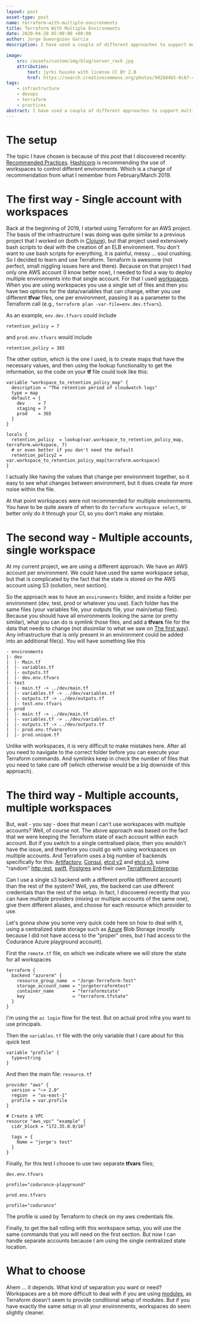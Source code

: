 ```yaml
---
layout: post
asset-type: post
name: terraform-with-multiple-environments
title: Terraform With Multiple Environments
date: 2020-04-28 05:00:00 +00:00
author: Jorge Gueorguiev Garcia
description: I have used a couple of different approaches to support multiple environments for Terraform deployments. We will investigate them here, and look at a third option.

image:
    src: /assets/custom/img/blog/server_rack.jpg
    attribution:
        text: jyrki huusko with license CC BY 2.0
        href: https://search.creativecommons.org/photos/9d2b84b5-8c67-4eae-af77-5a086104cc4e
tags:
    - infrastructure
    - devops
    - terraform
    - practices
abstract: I have used a couple of different approaches to support multiple environments for Terraform deployments. We will investigate them here, and look at a third option.
---
```


# The setup

The topic I have chosen is because of this post that I discovered recently: [Recommended Practices](https://www.terraform.io/docs/cloud/guides/recommended-practices/part1.html). [Hashicorp](https://www.hashicorp.com/) is recommending the use of workspaces to control different environments. Which is a change of recommendation from what I remember from February/March 2019.

# The first way - Single account with workspaces

Back at the beginning of 2019, I started using Terraform for an AWS project. The basis of the infrastructure I was doing was quite similar to a previous project that I worked on (both in [Clojure](https://clojure.org/)), but that project used extensively bash scripts to deal with the creation of an ELB environment. You don't want to use bash scripts for everything, it is painful, messy ... soul crushing. So I decided to learn and use Terraform. Terraform is awesome (not perfect, small niggling issues here and there). Because on that project I had only one AWS account (I know better now), I needed to find a way to deploy multiple environments into that single account. For that I used [workspaces](https://www.terraform.io/docs/state/workspaces.html). When you are using workspaces you use a single set of files and then you have two options for the data/variables that can change, either you use different **tfvar** files, one per environment, passing it as a parameter to the Terraform call (e.g., `terraform plan -var-file=env.dev.tfvars`).

As an example, `env.dev.tfvars` could include

```
retention_policy = 7
```

and `prod.env.tfvars` would include

```
retention_policy = 365
```

The other option, which is the one I used, is to create maps that have the necessary values, and then using the lookup functionality to get the information, so the code on your **tf** file could look like this:

```
variable "workspace_to_retention_policy_map" {
  description = "The retention period of cloudwatch logs"
  type = map
  default = {
    dev     = 7
    staging = 7
    prod    = 365
  }
}

locals {
  retention_policy  = lookup(var.workspace_to_retention_policy_map, terraform.workspace, 7)
  # or even better if you don't need the default
  retention_policy2 = var.workspace_to_retention_policy_map[terraform.workspace]
}
```

I actually like having the values that change per environment together, so it easy to see what changes between environment, but it does create far more noise within the file.

At that point workspaces were not recommended for multiple environments. You have to be quite aware of when to do `terraform workspace select`, or better only do it through your CI, so you don't make any mistake.

# The second way - Multiple accounts, single workspace

At my current project, we are using a different approach. We have an AWS account per environment. We could have used the same workspace setup, but that is complicated by the fact that the state is stored on the AWS account using S3 (solution, next section).

So the approach was to have an `environments` folder, and inside a folder per environment (dev, test, prod or whatever you use). Each folder has the same files (your variables file, your outputs file, your main/setup files). Because you should have all environments looking the same (or pretty similar), what you can do is symlink those files, and add a **tfvars** file for the data that needs to change (not dissimilar to what we saw on [The first way](#thefirstway-singleaccountwithworkspaces)). Any infrastructure that is only present in an environment could be added into an additional file(s). You will have something like this


    - environments
    |- dev
    |  |- Main.tf
    |  |- variables.tf
    |  |- outputs.tf
    |  |- dev.env.tfvars
    |- test
    |  |- main.tf -> ../dev/main.tf
    |  |- variables.tf -> ../dev/variables.tf
    |  |- outputs.tf -> ../dev/outputs.tf
    |  |- test.env.tfvars
    |- prod
    |  |- main.tf -> ../dev/main.tf
    |  |- variables.tf -> ../dev/variables.tf
    |  |- outputs.tf -> ../dev/outputs.tf
    |  |- prod.env.tfvars
    |  |- prod.unique.tf
    
Unlike with workspaces, it is very difficult to make mistakes here. After all you need to navigate to the correct folder before you can execute your Terraform commands. And symlinks keep in check the number of files that you need to take care off (which otherwise would be a big downside of this approach).

# The third way - Multiple accounts, multiple workspaces

But, wait - you say - does that mean I can't use workspaces with multiple accounts? Well, of course not. The above approach was based on the fact that we were keeping the Terraform state of each account within each account. But if you switch to a single centralised place, then you wouldn't have the issue, and therefore you could go with using workspaces on multiple accounts. And Terraform uses a big number of backends specifically for this: [Artifactory](https://www.terraform.io/docs/backends/types/artifactory.html), [Consul](https://www.terraform.io/docs/backends/types/consul.html), [etcd v2](https://www.terraform.io/docs/backends/types/etcd.html) and [etcd v3](https://www.terraform.io/docs/backends/types/etcdv3.html), some "random" [http rest](https://www.terraform.io/docs/backends/types/http.html), [swift](https://www.terraform.io/docs/backends/types/swift.html), [Postgres](https://www.terraform.io/docs/backends/types/pg.html) and their own [Terraform Enterprise](https://www.terraform.io/docs/backends/types/terraform-enterprise.html). 

Can I use a single s3 backend with a different profile (different account) than the rest of the system? Well, yes, the backend can use different credentials than the rest of the setup. In fact, I discovered recently that you can have multiple providers (mixing or multiple accounts of the same one), give them different aliases, and choose for each resource which provider to use.

Let's gonna show you some very quick code here on how to deal with it, using a centralized state storage such as [Azure](https://azure.microsoft.com/) Blob Storage (mostly because I did not have access to the "proper" ones, but I had access to the Codurance Azure playground account).

First the `remote.tf` file, on which we indicate where we will store the state for all workspaces

```hcl
terraform {
  backend "azurerm" {
    resource_group_name  = "Jorge-Terraform-Test"
    storage_account_name = "jorgeterraformtest"
    container_name       = "terraformstate"
    key                  = "terraform.tfstate"
  }
}
```

I'm using the `az login` flow for the test. But on actual prod infra you want to use principals.

Then the `variables.tf` file with the only variable that I care about for this quick test

```hcl
variable "profile" {
  type=string
}
```

And then the main file: `resource.tf`

```
provider "aws" {
  version = "~> 2.0"
  region  = "us-east-1"
  profile = var.profile
}

# Create a VPC
resource "aws_vpc" "example" {
  cidr_block = "172.35.0.0/16"

  tags = {
    Name = "jorge's test"
  }
}
```

Finally, for this test I choose to use two separate **tfvars** files;

`dev.env.tfvars`

```
profile="codurance-playground"
```

`prod.env.tfvars`

```
profile="codurance"
```

The profile is used by Terraform to check on my aws credentials file.


Finally, to get the ball rolling with this workspace setup, you will use the same commands that you will need on the first section. But now I can handle separate accounts because I am using the single centralized state location.

# What to choose

Ahem ... it depends. What kind of separation you want or need? Workspaces are a bit more difficult to deal with if you are using [modules](https://www.terraform.io/docs/modules/index.html), as Terraform doesn't seem to provide conditional setup of modules. But if you have exactly the same setup in all your environments, workspaces do seem slightly cleaner.
